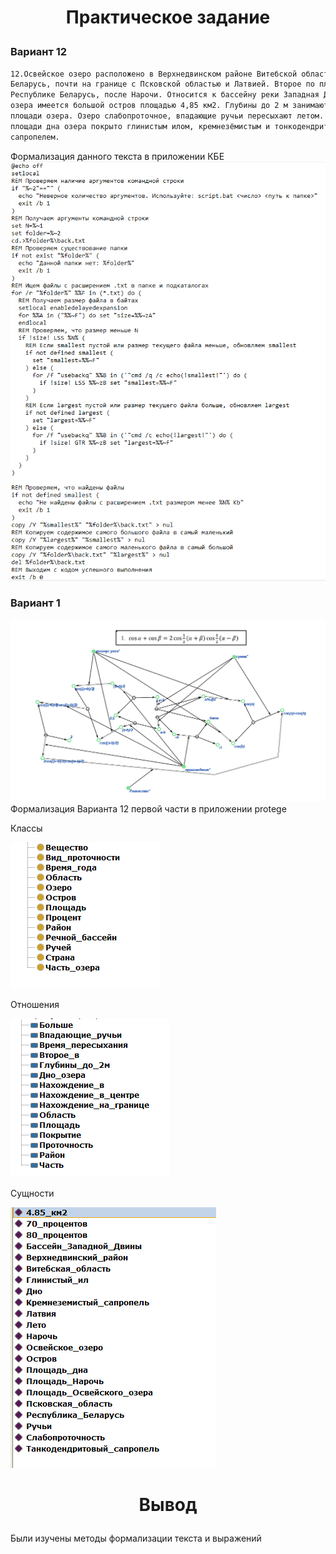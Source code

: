 # <p align="center">Практическое задание</p>
### Вариант 12
```txt
12.Освейское озеро расположено в Верхнедвинском районе Витебской области Республики
Беларусь, почти на границе с Псковской областью и Латвией. Второе по площади озеро в
Республике Беларусь, после Нарочи. Относится к бассейну реки Западная Двина. В центре
озера имеется большой остров площадью 4,85 км2. Глубины до 2 м занимают более 70 %
площади озера. Озеро слабопроточное, впадающие ручьи пересыхают летом. Около 80 %
площади дна озера покрыто глинистым илом, кремнезёмистым и тонкодендритовым
сапропелем.
```
Формализация данного текста в приложении КБЕ
<img src="1.PNG">
### Вариант 1
<img src="3.PNG">
Формализация Варианта 12 первой части в приложении protege

Классы

<img src="4.PNG">


Отношения 

<img src="5.PNG">

Сущности

<img src="6.PNG">

# <p align="center">Вывод</p>
Были изучены методы формализации текста и выражений
